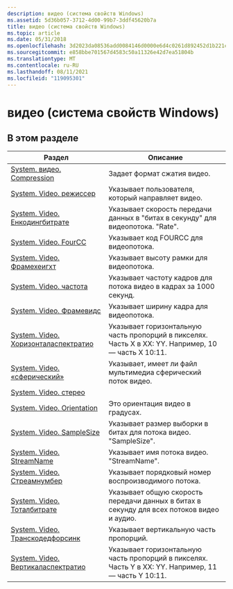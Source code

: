 ```yaml
---
description: видео (система свойств Windows)
ms.assetid: 5d36b057-3712-4d00-99b7-3ddf45620b7a
title: видео (система свойств Windows)
ms.topic: article
ms.date: 05/31/2018
ms.openlocfilehash: 3d2023da08536add0084146d0000e6d4c0261d892452d1b221cdaa37e529ba5a
ms.sourcegitcommit: e858bbe701567d4583c50a11326e42d7ea51804b
ms.translationtype: MT
ms.contentlocale: ru-RU
ms.lasthandoff: 08/11/2021
ms.locfileid: "119095301"
---
```

# <a name="video-windows-property-system"></a>видео (система свойств Windows)

## <a name="in-this-section"></a>В этом разделе



| Раздел                                                                                                | Описание                                                                                                                                |
|------------------------------------------------------------------------------------------------------|--------------------------------------------------------------------------------------------------------------------------------------------|
| [System. видео. Compression](./props-system-video-compression.md)<br/>                     | Задает формат сжатия видео.<br/>                                                                                         |
| [System. Video. режиссер](./props-system-video-director.md)<br/>                           | Указывает пользователя, который направляет видео. <br/>                                                                                   |
| [System. Video. Енкодингбитрате](./props-system-video-encodingbitrate.md)<br/>             | Указывает скорость передачи данных в "битах в секунду" для видеопотока. "Rate".<br/>                                                  |
| [System. Video. FourCC](./props-system-video-fourcc.md)<br/>                               | Указывает код FOURCC для видеопотока.<br/>                                                                                 |
| [System. Video. Фрамехеигхт](./props-system-video-frameheight.md)<br/>                     | Указывает высоту рамки для видеопотока.<br/>                                                                                |
| [System. Video. частота](./props-system-video-framerate.md)<br/>                         | Указывает частоту кадров для потока видео в кадрах за 1000 секунд.<br/>                                                      |
| [System. Video. Фрамевидс](./props-system-video-framewidth.md)<br/>                       | Указывает ширину кадра для видеопотока.<br/>                                                                                 |
| [System. Video. Хоризонталаспектратио](./props-system-video-horizontalaspectratio.md)<br/> | Указывает горизонтальную часть пропорций в пикселях. Часть X в XX: YY. Например, 10 — часть X 10:11.<br/>  |
| [System. Video. «сферический»](https://www.bing.com/search?q=System.Video.IsSpherical)<br/>                           | Указывает, имеет ли файл мультимедиа сферический поток видео.<br/>                                                                  |
| [System. Video. стерео](props-system-video-isstereo.md)<br/>                                  |                                                                                                                                            |
| [System. Video. Orientation](props-system-video-orientation.md)<br/>                            | Это ориентация видео в градусах.<br/>                                                                                       |
| [System. Video. SampleSize](./props-system-video-samplesize.md)<br/>                       | Указывает размер выборки в битах для потока видео. "SampleSize".<br/>                                                           |
| [System. Video. StreamName](./props-system-video-streamname.md)<br/>                       | Указывает имя потока видео. "StreamName".<br/>                                                                          |
| [System. Video. Стреамнумбер](./props-system-video-streamnumber.md)<br/>                   | Указывает порядковый номер воспроизводимого потока.<br/>                                                                        |
| [System. Video. Тоталбитрате](./props-system-video-totalbitrate.md)<br/>                   | Указывает общую скорость передачи данных в битах в секунду для всех потоков видео и аудио.<br/>                                             |
| [System. Video. Транскодедфорсинк](./props-system-video-transcodedforsync.md)<br/>         | Указывает вертикальную часть пропорций.<br/>                                                                             |
| [System. Video. Вертикаласпектратио](./props-system-video-verticalaspectratio.md)<br/>     | Указывает горизонтальную часть пропорций в пикселях. Часть Y в XX: YY. Например, 11 — часть Y 10:11.<br/> |



 

 

 
